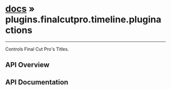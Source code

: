 # [docs](index.md) » plugins.finalcutpro.timeline.pluginactions
---

Controls Final Cut Pro's Titles.

## API Overview

## API Documentation

